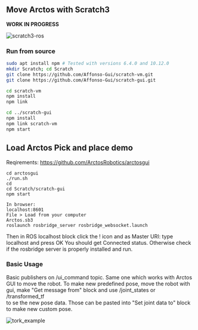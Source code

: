 ## Move Arctos with Scratch3


**WORK IN PROGRESS**

![scratch3-ros]([[https://github.com/ArctosRobotics/scratch3-ros/blob/master/Arctos%20ROS%20Scratch.jpg])

### Run from source

```bash
sudo apt install npm # Tested with versions 6.4.0 and 10.12.0
mkdir Scratch; cd Scratch
git clone https://github.com/Affonso-Gui/scratch-vm.git
git clone https://github.com/Affonso-Gui/scratch-gui.git

cd scratch-vm
npm install
npm link

cd ../scratch-gui
npm install
npm link scratch-vm
npm start
```

## Load Arctos Pick and place demo 

Reqirements: https://github.com/ArctosRobotics/arctosgui

```
cd arctosgui 
./run.sh 
cd
cd Scratch/scratch-gui 
npm start 

In browser:
localhost:8601
File > Load from your computer
Arctos.sb3
roslaunch rosbridge_server rosbridge_websocket.launch
```
Then in ROS localhost block click the ! icon and as Master URI: type localhost and press OK 
You should get Connected status. Otherwise check if the rosbridge server is properly installed and run. 



### Basic Usage

Basic publishers on /ui_command topic. Same one which works with Arctos GUI to move the robot. 
To make new predefined pose, move the robot with gui, make "Get message from" block and use /joint_states or /transformed_tf  
to se the new pose data. Those can be pasted into "Set joint data to" block to make new custom pose. 

![tork_example]([https://user-images.githubusercontent.com/20625381/47195260-183ce800-d396-11e8-8214-4e75eadc73ff.png](https://github.com/ArctosRobotics/scratch3-ros/blob/master/Scratch%20blocks.jpg))


